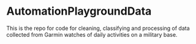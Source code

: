 # AutomationPlaygroundData
This is the repo for code for cleaning, classifying and processing of data collected from Garmin watches of daily activities on a military base.
